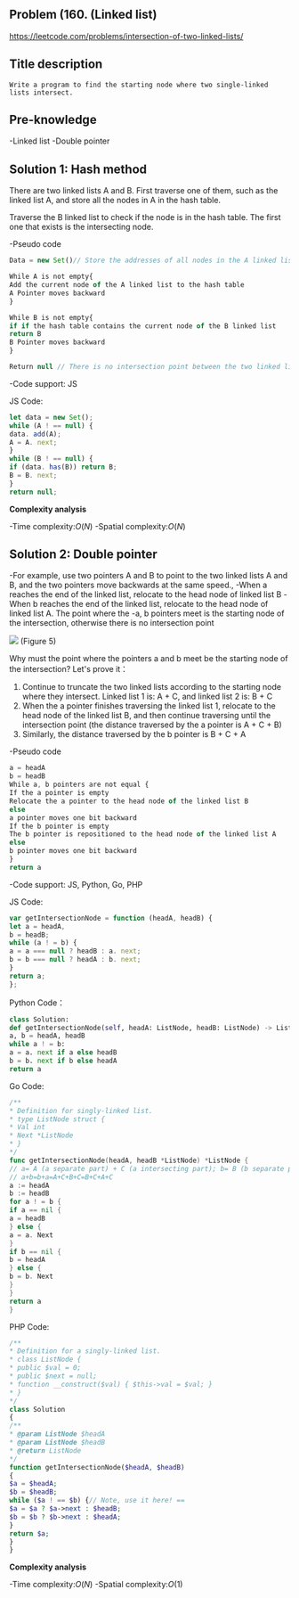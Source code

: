 ## Problem (160. (Linked list)

https://leetcode.com/problems/intersection-of-two-linked-lists/

## Title description

```
Write a program to find the starting node where two single-linked lists intersect.
```

## Pre-knowledge

-Linked list
-Double pointer

## Solution 1: Hash method

There are two linked lists A and B. First traverse one of them, such as the linked list A, and store all the nodes in A in the hash table.

Traverse the B linked list to check if the node is in the hash table. The first one that exists is the intersecting node.

-Pseudo code

```jsx
Data = new Set()// Store the addresses of all nodes in the A linked list

While A is not empty{
Add the current node of the A linked list to the hash table
A Pointer moves backward
}

While B is not empty{
if if the hash table contains the current node of the B linked list
return B
B Pointer moves backward
}

Return null // There is no intersection point between the two linked lists
```

-Code support: JS

JS Code:

```js
let data = new Set();
while (A ! == null) {
data. add(A);
A = A. next;
}
while (B ! == null) {
if (data. has(B)) return B;
B = B. next;
}
return null;
```

**Complexity analysis**

-Time complexity:$O(N)$
-Spatial complexity:$O(N)$

## Solution 2: Double pointer

-For example, use two pointers A and B to point to the two linked lists A and B, and the two pointers move backwards at the same speed.,
-When a reaches the end of the linked list, relocate to the head node of linked list B
-When b reaches the end of the linked list, relocate to the head node of linked list A.
The point where the -a, b pointers meet is the starting node of the intersection, otherwise there is no intersection point

![](https://p.ipic.vip/wvm1ah.jpg)
(Figure 5)

Why must the point where the pointers a and b meet be the starting node of the intersection? Let's prove it：

1. Continue to truncate the two linked lists according to the starting node where they intersect. Linked list 1 is: A + C, and linked list 2 is: B + C
2. When the a pointer finishes traversing the linked list 1, relocate to the head node of the linked list B, and then continue traversing until the intersection point (the distance traversed by the a pointer is A + C + B)
3. Similarly, the distance traversed by the b pointer is B + C + A

-Pseudo code

```js
a = headA
b = headB
While a, b pointers are not equal {
If the a pointer is empty
Relocate the a pointer to the head node of the linked list B
else
a pointer moves one bit backward
If the b pointer is empty
The b pointer is repositioned to the head node of the linked list A
else
b pointer moves one bit backward
}
return a
```

-Code support: JS, Python, Go, PHP

JS Code:

```js
var getIntersectionNode = function (headA, headB) {
let a = headA,
b = headB;
while (a ! = b) {
a = a === null ? headB : a. next;
b = b === null ? headA : b. next;
}
return a;
};
```

Python Code：

```py
class Solution:
def getIntersectionNode(self, headA: ListNode, headB: ListNode) -> ListNode:
a, b = headA, headB
while a ! = b:
a = a. next if a else headB
b = b. next if b else headA
return a
```

Go Code:

```go
/**
* Definition for singly-linked list.
* type ListNode struct {
* Val int
* Next *ListNode
* }
*/
func getIntersectionNode(headA, headB *ListNode) *ListNode {
// a= A (a separate part) + C (a intersecting part); b= B (b separate part) + C (b intersecting part)
// a+b=b+a=A+C+B+C=B+C+A+C
a := headA
b := headB
for a ! = b {
if a == nil {
a = headB
} else {
a = a. Next
}
if b == nil {
b = headA
} else {
b = b. Next
}
}
return a
}
```

PHP Code:

```php
/**
* Definition for a singly-linked list.
* class ListNode {
* public $val = 0;
* public $next = null;
* function __construct($val) { $this->val = $val; }
* }
*/
class Solution
{
/**
* @param ListNode $headA
* @param ListNode $headB
* @return ListNode
*/
function getIntersectionNode($headA, $headB)
{
$a = $headA;
$b = $headB;
while ($a ! == $b) {// Note, use it here! ==
$a = $a ? $a->next : $headB;
$b = $b ? $b->next : $headA;
}
return $a;
}
}
```

**Complexity analysis**

-Time complexity:$O(N)$
-Spatial complexity:$O(1)$
